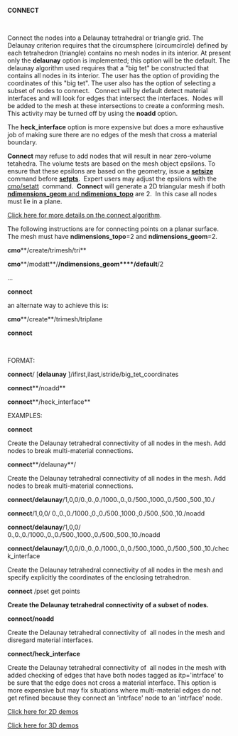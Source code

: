  **CONNECT**

  

  Connect the nodes into a Delaunay tetrahedral or triangle grid. The
  Delaunay criterion requires that the circumsphere (circumcircle)
  defined by each tetrahedron (triangle) contains no mesh nodes in its
  interior. At present only the **delaunay** option is implemented;
  this option will be the default. The delaunay algorithm used
  requires that a "big tet" be constructed that contains all nodes in
  its interior. The user has the option of providing the coordinates
  of this "big tet". The user also has the option of selecting a
  subset of nodes to connect.   Connect will by default detect
  material interfaces and will look for edges that intersect the
  interfaces.  Nodes will be added to the mesh at these intersections
  to create a conforming mesh.  This activity may be turned off by
  using the **noadd** option.

  

  The **heck\_interface** option is more expensive but does a more
  exhaustive job of making sure there are no edges of the mesh that
  cross a material boundary.

  

  **Connect** may refuse to add nodes that will result in near
  zero-volume tetahedra. The volume tests are based on the mesh object
  epsilons. To ensure that these epsilons are based on the geometry,
  issue a
  **[setsize](http://lagrit.lanl.gov/SETSIZE.md)** command
  before **[setpts](http://lagrit.lanl.gov/SETPTS.md)**. 
  Expert users may adjust the epsilons with the 
  [cmo/setatt](http://lagrit.lanl.gov/cmo_setatt.md) 
  command.  **Connect** will generate a 2D triangular mesh if both
  [**ndimensions\_geom** and
  **ndimenions\_topo**](http://lagrit.lanl.gov/meshobject.md)
  are 2.  In this case all nodes must lie in a plane.

  [Click here for more details on the connect
  algorithm](http://lagrit.lanl.gov/connect_notes.md).
 
  The following instructions are for connecting points on a planar
  surface.  The mesh must have **ndimensions\_topo**=2 and
  **ndimensions\_geom**=2.
 
  **cmo****/create/trimesh/tri**

  **cmo****/modatt**/**/ndimensions\_geom****/default**/2

  ...

  **connect**
 
  an alternate way to achieve this is:

  **cmo****/create**/trimesh/triplane

  **connect**

   

 FORMAT:

  **connect**/
[**delaunay**
]/ifirst,ilast,istride/big\_tet\_coordinates

  **connect****/noadd**

  **connect****/heck\_interface**

 EXAMPLES:

  **connect**

  Create the Delaunay tetrahedral connectivity of all nodes in the
  mesh. Add nodes to break multi-material connections.

  **connect****/delaunay**/

  Create the Delaunay tetrahedral connectivity of all nodes in the
  mesh. Add nodes to break multi-material connections.

  **connect/delaunay**/1,0,0/0.,0.,0./1000.,0.,0./500.,1000.,0./500.,500.,10./

  **connect**/1,0,0/ 0.,0.,0./1000.,0.,0./500.,1000.,0./500.,500.,10./noadd

  **connect/delaunay**/1,0,0/ 0.,0.,0./1000.,0.,0./500.,1000.,0./500.,500.,10./noadd

  **connect/delaunay**/1,0,0/0.,0.,0./1000.,0.,0./500.,1000.,0./500.,500.,10./check\_interface

  
  Create the Delaunay tetrahedral connectivity of all nodes in the
  mesh and specify explicitly the coordinates of the enclosing
  tetrahedron. 

  **connect** /pset get points

  
  **Create the Delaunay tetrahedral connectivity of a subset of nodes.**

  

  **connect/noadd**

  Create the Delaunay tetrahedral connectivity of  all nodes in the
  mesh and disregard material interfaces.

  **connect/heck\_interface**

  Create the Delaunay tetrahedral connectivity of  all nodes in the
  mesh with added checking of edges that have both nodes tagged as
  itp='intrface' to be sure that the edge does not cross a material
  interface. This option is more expensive but may fix situations
  where multi-material edges do not get refined because they connect
  an 'intrface' node to an 'intrface' node.


 [Click here for 2D demos](../demos/main_2d_connect.md)

 [Click here for 3D demos](../demos/main_connect.md)
